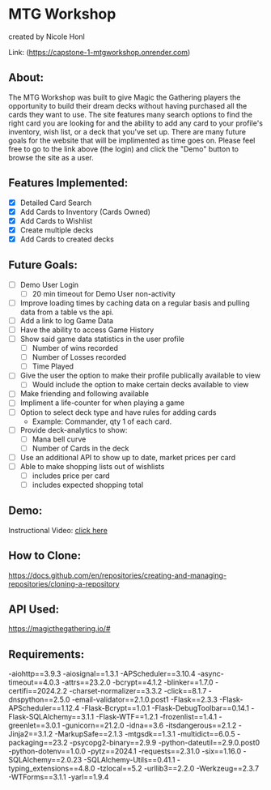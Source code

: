 # MTG Workshop
created by Nicole Honl

Link: (https://capstone-1-mtgworkshop.onrender.com)

## About:
The MTG Workshop was built to give Magic the Gathering players the opportunity to build their dream decks without having purchased all the cards they want to use. The site features many search options to find the right card you are looking for and the ability to add any card to your profile's inventory, wish list, or a deck that you've set up. There are many future goals for the website that will be implimented as time goes on. Please feel free to go to the link above (the login) and click the "Demo" button to browse the site as a user.

## Features Implemented:
  - [X] Detailed Card Search
  - [X] Add Cards to Inventory (Cards Owned)
  - [X] Add Cards to Wishlist
  - [X] Create multiple decks
  - [X] Add Cards to created decks

## Future Goals:
  - [ ] Demo User Login
    - [ ] 20 min timeout for Demo User non-activity
  - [ ] Improve loading times by caching data on a regular basis and pulling data from a table vs the api.
  - [ ] Add a link to log Game Data
  - [ ] Have the ability to access Game History
  - [ ] Show said game data statistics in the user profile
    - [ ] Number of wins recorded
    - [ ] Number of Losses recorded
    - [ ] Time Played
  - [ ] Give the user the option to make their profile publically available to view
    - [ ] Would include the option to make certain decks available to view
  - [ ] Make friending and following available
  - [ ] Impliment a life-counter for when playing a game
  - [ ] Option to select deck type and have rules for adding cards
    - Example: Commander, qty 1 of each card.
  - [ ] Provide deck-analytics to show:
    - [ ] Mana bell curve
    - [ ] Number of Cards in the deck
  - [ ] Use an additional API to show up to date, market prices per card
  - [ ] Able to make shopping lists out of wishlists
    - [ ] includes price per card
    - [ ] includes expected shopping total

## Demo:
Instructional Video: [click here](https://youtu.be/fzJ-1mr-eYc)

## How to Clone:
https://docs.github.com/en/repositories/creating-and-managing-repositories/cloning-a-repository

## API Used:
https://magicthegathering.io/#

## Requirements:
-aiohttp==3.9.3
-aiosignal==1.3.1
-APScheduler==3.10.4
-async-timeout==4.0.3
-attrs==23.2.0
-bcrypt==4.1.2
-blinker==1.7.0
-certifi==2024.2.2
-charset-normalizer==3.3.2
-click==8.1.7
-dnspython==2.5.0
-email-validator==2.1.0.post1
-Flask==2.3.3
-Flask-APScheduler==1.12.4
-Flask-Bcrypt==1.0.1
-Flask-DebugToolbar==0.14.1
-Flask-SQLAlchemy==3.1.1
-Flask-WTF==1.2.1
-frozenlist==1.4.1
-greenlet==3.0.1
-gunicorn==21.2.0
-idna==3.6
-itsdangerous==2.1.2
-Jinja2==3.1.2
-MarkupSafe==2.1.3
-mtgsdk==1.3.1
-multidict==6.0.5
-packaging==23.2
-psycopg2-binary==2.9.9
-python-dateutil==2.9.0.post0
-python-dotenv==1.0.0
-pytz==2024.1
-requests==2.31.0
-six==1.16.0
-SQLAlchemy==2.0.23
-SQLAlchemy-Utils==0.41.1
-typing_extensions==4.8.0
-tzlocal==5.2
-urllib3==2.2.0
-Werkzeug==2.3.7
-WTForms==3.1.1
-yarl==1.9.4
